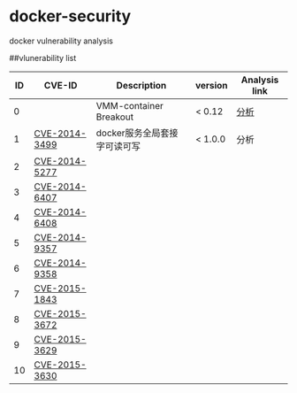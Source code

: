 # docker-security
docker vulnerability analysis

##vlunerability list


| ID | CVE-ID  | Description | version | Analysis link|
|----|---------|-------------|---------|--------------|
| 0  | 		   | VMM-container Breakout | < 0.12 | [分析](./shocker/shocker.md) |
| 1  |[CVE-2014-3499](http://cve.mitre.org/cgi-bin/cvename.cgi?name=CVE-2014-3499) | docker服务全局套接字可读可写 | < 1.0.0 | 分析 |
| 2	 |[CVE-2014-5277](http://cve.mitre.org/cgi-bin/cvename.cgi?name=CVE-2014-5277) | | | |
| 3  |[CVE-2014-6407](http://cve.mitre.org/cgi-bin/cvename.cgi?name=CVE-2014-6407) | | | |
| 4  |[CVE-2014-6408](http://cve.mitre.org/cgi-bin/cvename.cgi?name=CVE-2014-6408) ||||
| 5  |[CVE-2014-9357](http://cve.mitre.org/cgi-bin/cvename.cgi?name=CVE-2014-9357) ||||
| 6  |[CVE-2014-9358](http://cve.mitre.org/cgi-bin/cvename.cgi?name=CVE-2014-9358) ||||
| 7  |[CVE-2015-1843](http://cve.mitre.org/cgi-bin/cvename.cgi?name=CVE-2015-1843) ||||
| 8  |[CVE-2015-3672](http://cve.mitre.org/cgi-bin/cvename.cgi?name=CVE-2015-3672) ||||
| 9  |[CVE-2015-3629](http://cve.mitre.org/cgi-bin/cvename.cgi?name=CVE-2015-3629) ||||
| 10 |[CVE-2015-3630](http://cve.mitre.org/cgi-bin/cvename.cgi?name=CVE-2015-3630) ||||